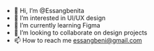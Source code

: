 - 👋 Hi, I’m @Essangbenita
- 👀 I’m interested in UI/UX design
- 🌱 I’m currently learning Figma
- 💞️ I’m looking to collaborate on design projects
- 📫 How to reach me essangbeni@gmail.com

<!---
Essangbenita/Essangbenita is an✨ special ✨ repository because its `README.md` (this file) appears on your GitHub profile.
You can click the Preview link to take a look at your changes.
--->
